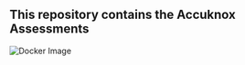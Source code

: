 ## This repository contains the Accuknox Assessments
![Docker Image](https://github.com/user-attachments/assets/902bdf82-b709-4454-8e9f-e4451cd6efea)
